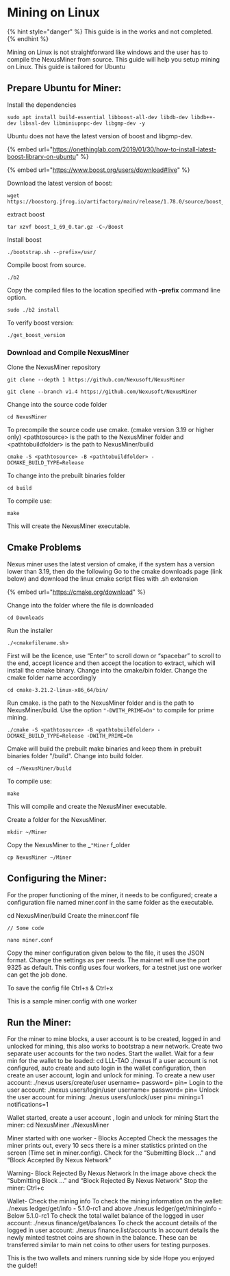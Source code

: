 # Mining on Linux

{% hint style="danger" %}
This guide is in the works and not completed.
{% endhint %}

Mining on Linux is not straightforward like windows and the user has to compile the NexusMiner from source. This guide will help you setup mining on Linux. This guide is tailored for Ubuntu

## Prepare Ubuntu for Miner:&#x20;

Install the dependencies

```
sudo apt install build-essential libboost-all-dev libdb-dev libdb++-dev libssl-dev libminiupnpc-dev libgmp-dev -y 
```

Ubuntu does not have the latest version of boost and libgmp-dev.&#x20;

{% embed url="https://onethinglab.com/2019/01/30/how-to-install-latest-boost-library-on-ubuntu" %}

{% embed url="https://www.boost.org/users/download#live" %}

Download the latest version of boost:

```
wget https://boostorg.jfrog.io/artifactory/main/release/1.78.0/source/boost_1_78_0.tar.gz
```

extract boost&#x20;

```
tar xzvf boost_1_69_0.tar.gz -C~/Boost
```

Install boost

```
./bootstrap.sh --prefix=/usr/
```

Compile boost from source.

```
./b2
```

Copy the compiled files to the location specified with **–prefix** command line option.

```
sudo ./b2 install
```

To verify boost version:

```
./get_boost_version
```

### Download and Compile NexusMiner

Clone the NexusMiner repository&#x20;

```
git clone --depth 1 https://github.com/Nexusoft/NexusMiner 
```

```
git clone --branch v1.4 https://github.com/Nexusoft/NexusMiner
```

Change into the source code folder&#x20;

```
cd NexusMiner 
```

To precompile the source code use cmake. (cmake version 3.19 or higher only) \<pathtosource> is the path to the NexusMiner folder and \<pathtobuildfolder> is the path to NexusMiner/build

```
cmake -S <pathtosource> -B <pathtobuildfolder> -DCMAKE_BUILD_TYPE=Release
```

To change into the prebuilt binaries folder

```
cd build
```

&#x20;To compile use:&#x20;

```
make 
```

This will create the NexusMiner executable.&#x20;

## Cmake Problems&#x20;

Nexus miner uses the latest version of cmake, if the system has a version lower than 3.19, then do the following Go to the cmake downloads page (link below) and download the linux cmake script files with .sh extension

{% embed url="https://cmake.org/download" %}

Change into the folder where the file is downloaded

```
cd Downloads
```

Run the installer

```
./<cmakefilename.sh>
```

First will be the licence, use “Enter” to scroll down or “spacebar” to scroll to the end, accept licence and then accept the location to extract, which will install the cmake binary. Change into the cmake/bin folder. Change the cmake folder name accordingly

```
cd cmake-3.21.2-linux-x86_64/bin/
```

Run cmake. is the path to the NexusMiner folder and is the path to NexusMiner/build. Use the option `"-DWITH_PRIME=On"` to compile for prime mining.

```
./cmake -S <pathtosource> -B <pathtobuildfolder> -DCMAKE_BUILD_TYPE=Release -DWITH_PRIME=On
```

Cmake will build the prebuilt make binaries and keep them in prebuilt binaries folder "/build". Change into build folder.

```
cd ~/NexusMiner/build 
```

To compile use:

```
make
```

This will compile and create the NexusMiner executable.&#x20;

Create a folder for the NexusMiner.

```
mkdir ~/Miner
```

Copy the NexusMiner to the _`"Miner`  f_older

```
cp NexusMiner ~/Miner
```

## Configuring the Miner:&#x20;

For the proper functioning of the miner, it needs to be configured; create a configuration file named miner.conf in the same folder as the executable.&#x20;

cd NexusMiner/build Create the miner.conf file&#x20;

```
// Some code
```

```
nano miner.conf 
```

Copy the miner configuration given below to the file, it uses the JSON format. Change the settings as per needs. The mainnet will use the port 9325 as default. This config uses four workers, for a testnet just one worker can get the job done.



To save the config file Ctrl+s & Ctrl+x

This is a sample miner.config with one worker&#x20;

## Run the Miner:

For the miner to mine blocks, a user account is to be created, logged in and unlocked for mining, this also works to bootstrap a new network. Create two separate user accounts for the two nodes. Start the wallet. Wait for a few min for the wallet to be loaded: cd LLL-TAO ./nexus If a user account is not configured, auto create and auto login in the wallet configuration, then create an user account, login and unlock for mining. To create a new user account: ./nexus users/create/user username= password= pin= Login to the user account: ./nexus users/login/user username= password= pin= Unlock the user account for mining: ./nexus users/unlock/user pin= mining=1 notifications=1

Wallet started, create a user account , login and unlock for mining Start the miner: cd NexusMiner ./NexusMiner

Miner started with one worker - Blocks Accepted Check the messages the miner prints out, every 10 secs there is a miner statistics printed on the screen (Time set in miner.config). Check for the “Submitting Block ...” and “Block Accepted By Nexus Network”

Warning- Block Rejected By Nexus Network In the image above check the “Submitting Block ...” and “Block Rejected By Nexus Network” Stop the miner: Ctrl+c

Wallet- Check the mining info To check the mining information on the wallet: ./nexus ledger/get/info - 5.1.0-rc1 and above ./nexus ledger/get/mininginfo - Below 5.1.0-rc1 To check the total wallet balance of the logged in user account: ./nexus finance/get/balances To check the account details of the logged in user account: ./nexus finance.list/accounts In account details the newly minted testnet coins are shown in the balance. These can be transferred similar to main net coins to other users for testing purposes.

This is the two wallets and miners running side by side Hope you enjoyed the guide!!
